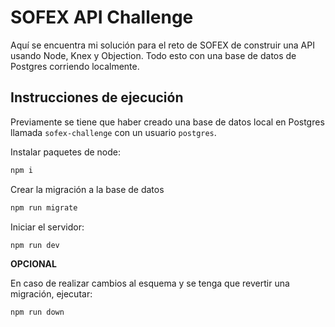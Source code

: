 # SOFEX API Challenge

Aquí se encuentra mi solución para el reto de SOFEX de construir una API usando Node, Knex y Objection. Todo esto con una base de datos de Postgres corriendo localmente.

## Instrucciones de ejecución

Previamente se tiene que haber creado una base de datos local en Postgres llamada `sofex-challenge` con un usuario `postgres`.

Instalar paquetes de node:

```bash
npm i
```

Crear la migración a la base de datos

```bash
npm run migrate
```

Iniciar el servidor:

```bash
npm run dev
```

**OPCIONAL**

En caso de realizar cambios al esquema y se tenga que revertir una migración, ejecutar:

```bash
npm run down
```
